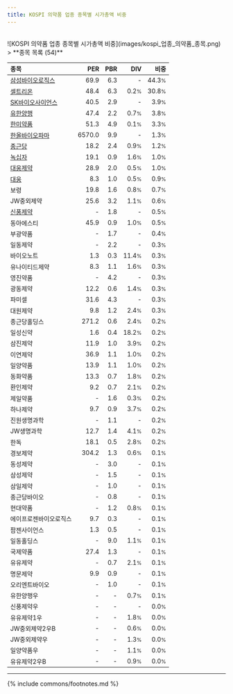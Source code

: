 ```yaml
---
title: KOSPI 의약품 업종 종목별 시가총액 비중
---
```

<br>
![KOSPI 의약품 업종 종목별 시가총액 비중](images/kospi_업종_의약품_종목.png)
<br>
> **종목 목록 (54)**<a id="list"></a>

| **종목** | **PER** | **PBR** | **DIV** | **비중** |
| :------- | ------: | ------: | ------: | -------: |
| [삼성바이오로직스](/207940/) | 69.9 | 6.3 | - | 44.3<small>%</small> |
| [셀트리온](/068270/) | 48.4 | 6.3 | 0.2<small>%</small> | 30.8<small>%</small> |
| [SK바이오사이언스](/302440/) | 40.5 | 2.9 | - | 3.9<small>%</small> |
| [유한양행](/000100/) | 47.4 | 2.2 | 0.7<small>%</small> | 3.8<small>%</small> |
| [한미약품](/128940/) | 51.3 | 4.9 | 0.1<small>%</small> | 3.3<small>%</small> |
| [한올바이오파마](/009420/) | 6570.0 | 9.9 | - | 1.3<small>%</small> |
| [종근당](/185750/) | 18.2 | 2.4 | 0.9<small>%</small> | 1.2<small>%</small> |
| [녹십자](/006280/) | 19.1 | 0.9 | 1.6<small>%</small> | 1.0<small>%</small> |
| [대웅제약](/069620/) | 28.9 | 2.0 | 0.5<small>%</small> | 1.0<small>%</small> |
| [대웅](/003090/) | 8.3 | 1.0 | 0.5<small>%</small> | 0.9<small>%</small> |
| 보령 | 19.8 | 1.6 | 0.8<small>%</small> | 0.7<small>%</small> |
| JW중외제약 | 25.6 | 3.2 | 1.1<small>%</small> | 0.6<small>%</small> |
| [신풍제약](/019170/) | - | 1.8 | - | 0.5<small>%</small> |
| 동아에스티 | 45.9 | 0.9 | 1.0<small>%</small> | 0.5<small>%</small> |
| 부광약품 | - | 1.7 | - | 0.4<small>%</small> |
| 일동제약 | - | 2.2 | - | 0.3<small>%</small> |
| 바이오노트 | 1.3 | 0.3 | 11.4<small>%</small> | 0.3<small>%</small> |
| 유나이티드제약 | 8.3 | 1.1 | 1.6<small>%</small> | 0.3<small>%</small> |
| 영진약품 | - | 4.2 | - | 0.3<small>%</small> |
| 광동제약 | 12.2 | 0.6 | 1.4<small>%</small> | 0.3<small>%</small> |
| 파미셀 | 31.6 | 4.3 | - | 0.3<small>%</small> |
| 대원제약 | 9.8 | 1.2 | 2.4<small>%</small> | 0.3<small>%</small> |
| 종근당홀딩스 | 271.2 | 0.6 | 2.4<small>%</small> | 0.2<small>%</small> |
| 일성신약 | 1.6 | 0.4 | 18.2<small>%</small> | 0.2<small>%</small> |
| 삼진제약 | 11.9 | 1.0 | 3.9<small>%</small> | 0.2<small>%</small> |
| 이연제약 | 36.9 | 1.1 | 1.0<small>%</small> | 0.2<small>%</small> |
| 일양약품 | 13.9 | 1.1 | 1.0<small>%</small> | 0.2<small>%</small> |
| 동화약품 | 13.3 | 0.7 | 1.8<small>%</small> | 0.2<small>%</small> |
| 환인제약 | 9.2 | 0.7 | 2.1<small>%</small> | 0.2<small>%</small> |
| 제일약품 | - | 1.6 | 0.3<small>%</small> | 0.2<small>%</small> |
| 하나제약 | 9.7 | 0.9 | 3.7<small>%</small> | 0.2<small>%</small> |
| 진원생명과학 | - | 1.1 | - | 0.2<small>%</small> |
| JW생명과학 | 12.7 | 1.4 | 4.1<small>%</small> | 0.2<small>%</small> |
| 한독 | 18.1 | 0.5 | 2.8<small>%</small> | 0.2<small>%</small> |
| 경보제약 | 304.2 | 1.3 | 0.6<small>%</small> | 0.1<small>%</small> |
| 동성제약 | - | 3.0 | - | 0.1<small>%</small> |
| 삼성제약 | - | 1.5 | - | 0.1<small>%</small> |
| 삼일제약 | - | 1.0 | - | 0.1<small>%</small> |
| 종근당바이오 | - | 0.8 | - | 0.1<small>%</small> |
| 현대약품 | - | 1.2 | 0.8<small>%</small> | 0.1<small>%</small> |
| 에이프로젠바이오로직스 | 9.7 | 0.3 | - | 0.1<small>%</small> |
| 팜젠사이언스 | 1.3 | 0.5 | - | 0.1<small>%</small> |
| 일동홀딩스 | - | 9.0 | 1.1<small>%</small> | 0.1<small>%</small> |
| 국제약품 | 27.4 | 1.3 | - | 0.1<small>%</small> |
| 유유제약 | - | 0.7 | 2.1<small>%</small> | 0.1<small>%</small> |
| 명문제약 | 9.9 | 0.9 | - | 0.1<small>%</small> |
| 오리엔트바이오 | - | 1.0 | - | 0.1<small>%</small> |
| 유한양행우 | - | - | 0.7<small>%</small> | 0.1<small>%</small> |
| 신풍제약우 | - | - | - | 0.0<small>%</small> |
| 유유제약1우 | - | - | 1.8<small>%</small> | 0.0<small>%</small> |
| JW중외제약2우B | - | - | 0.6<small>%</small> | 0.0<small>%</small> |
| JW중외제약우 | - | - | 1.3<small>%</small> | 0.0<small>%</small> |
| 일양약품우 | - | - | 1.1<small>%</small> | 0.0<small>%</small> |
| 유유제약2우B | - | - | 0.9<small>%</small> | 0.0<small>%</small> |

---
{% include commons/footnotes.md %}